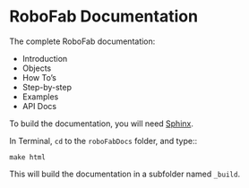 RoboFab Documentation
=====================

The complete RoboFab documentation:

- Introduction
- Objects
- How To’s
- Step-by-step
- Examples
- API Docs

To build the documentation, you will need [Sphinx](http://sphinx-doc.org/).

In Terminal, `cd` to the `roboFabDocs` folder, and type::

	make html

This will build the documentation in a subfolder named `_build`.



